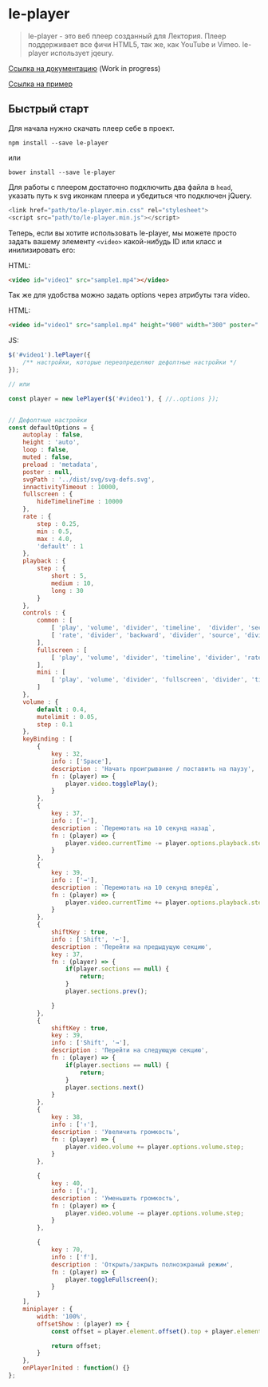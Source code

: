 # le-player

> le-player - это веб плеер созданный для Лектория. Плеер поддерживает все фичи HTML5, так же, как YouTube и Vimeo. le-player использует jqeury.

[Ссылка на документацию](http://player.ciot-env.ru/docs/out/Player.html) (Work in progress)


[Ссылка на пример](http://player.ciot-env.ru/demo/)

## Быстрый старт

Для начала нужно скачать плеер себе в проект.


```
npm install --save le-player
```

или


```
bower install --save le-player
```

Для работы с плеером достаточно подключить два файла в `head`, указать путь к svg иконкам плеера и убедиться что подключен jQuery.


```javascript
<link href="path/to/le-player.min.css" rel="stylesheet">
<script src="path/to/le-player.min.js"></script>
```

Теперь, если вы хотите использовать le-player, мы можете просто задать вашему элементу `<video>` какой-нибудь ID или класс и инилизировать его:

HTML:
```HTML
<video id="video1" src="sample1.mp4"></video>
```

Так же для удобства можно задать options через атрибуты тэга video.

HTML:
```HTML
<video id="video1" src="sample1.mp4" height="900" width="300" poster="./video.png" autoplay loop muted></video>
```


JS:
```javascript
$('#video1').lePlayer({
	/** настройки, которые переопределяют дефолтные настройки */
});

// или

const player = new lePlayer($('#video1'), { //..options });


// Дефолтные настройки
const defaultOptions = {
	autoplay : false,
	height : 'auto',
	loop : false,
	muted : false,
	preload : 'metadata',
	poster : null,
	svgPath : '../dist/svg/svg-defs.svg',
	innactivityTimeout : 10000,
	fullscreen : {
		hideTimelineTime : 10000
	},
	rate : {
		step : 0.25,
		min : 0.5,
		max : 4.0,
		'default' : 1
	},
	playback : {
		step : {
			short : 5,
			medium : 10,
			long : 30
		}
	},
	controls : {
		common : [
			[ 'play', 'volume', 'divider', 'timeline',  'divider', 'section', 'divider', 'fullscreen' ],
			[ 'rate', 'divider', 'backward', 'divider', 'source', 'divider', 'subtitle', 'divider', 'download', 'divider', 'kebinding info' ]
		],
		fullscreen : [
			[ 'play', 'volume', 'divider', 'timeline', 'divider', 'rate', 'divider', 'kebinding info',  'divider', 'backward', 'divider', 'source', 'divider', 'subtitle', 'divider', 'download', 'divider', 'section', 'divider', 'fullscreen' ]
		],
		mini : [
			[ 'play', 'volume', 'divider', 'fullscreen', 'divider', 'timeinfo']
		]
	},
	volume : {
		default : 0.4,
		mutelimit : 0.05,
		step : 0.1
	},
	keyBinding : [
		{
			key : 32,
			info : ['Space'],
			description : 'Начать проигрывание / поставить на паузу',
			fn : (player) => {
				player.video.togglePlay();
			}
		},
		{
			key : 37,
			info : ['←'],
			description : `Перемотать на 10 секунд назад`,
			fn : (player) => {
				player.video.currentTime -= player.options.playback.step.medium;
			}
		},
		{
			key : 39,
			info : ['→'],
			description : `Перемотать на 10 секунд вперёд`,
			fn : (player) => {
				player.video.currentTime += player.options.playback.step.medium;
			}
		},
		{
			shiftKey : true,
			info : ['Shift', '←'],
			description : 'Перейти на предыдущую секцию',
			key : 37,
			fn : (player) => {
				if(player.sections == null) {
					return;
				}
				player.sections.prev();

			}
		},
		{
			shiftKey : true,
			key : 39,
			info : ['Shift', '→'],
			description : 'Перейти на следующую секцию',
			fn : (player) => {
				if(player.sections == null) {
					return;
				}
				player.sections.next()
			}
		},
		{
			key : 38,
			info : ['↑'],
			description : 'Увеличить громкость',
			fn : (player) => {
				player.video.volume += player.options.volume.step;
			}
		},

		{
			key : 40,
			info : ['↓'],
			description : 'Уменьшить громкость',
			fn : (player) => {
				player.video.volume -= player.options.volume.step;
			}
		},

		{
			key : 70,
			info : ['f'],
			description : 'Открыть/закрыть полноэкраный режим',
			fn : (player) => {
				player.toggleFullscreen();
			}
		}
	],
	miniplayer : {
		width: '100%',
		offsetShow : (player) => {
			const offset = player.element.offset().top + player.element.outerHeight() - player.getControls('common').element.height();

			return offset;
		}
	},
	onPlayerInited : function() {}
};
```
